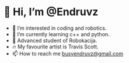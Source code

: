 # 👋 Hi, I’m @Endruvz
- 👀 I’m interested in coding and robotics.
- 🌱 I’m currently learning c++ and python.
- 🤖 Advanced student of Robokacija.
- 🔥 My favourite artist is Travis Scott.
- 📫 How to reach me busyendruvz@gmail.com

<!---
Endruvz/Endruvz is a ✨ special ✨ repository because its `README.md` (this file) appears on your GitHub profile.
You can click the Preview link to take a look at your changes.
--->
